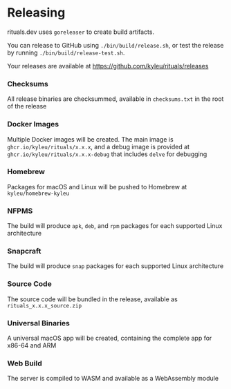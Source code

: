 <!--- Content managed by Project Forge, see [projectforge.md] for details. -->
# Releasing

rituals.dev uses `goreleaser` to create build artifacts. 

You can release to GitHub using `./bin/build/release.sh`, or test the release by running `./bin/build/release-test.sh`. 

Your releases are available at https://github.com/kyleu/rituals/releases 

### Checksums

All release binaries are checksummed, available in `checksums.txt` in the root of the release

### Docker Images

Multiple Docker images will be created. The main image is `ghcr.io/kyleu/rituals/x.x.x`, and a debug image is provided at `ghcr.io/kyleu/rituals/x.x.x-debug` that includes `delve` for debugging

### Homebrew

Packages for macOS and Linux will be pushed to Homebrew at `kyleu/homebrew-kyleu`

### NFPMS

The build will produce `apk`, `deb`, and `rpm` packages for each supported Linux architecture

### Snapcraft

The build will produce `snap` packages for each supported Linux architecture

### Source Code

The source code will be bundled in the release, available as `rituals_x.x.x_source.zip`

### Universal Binaries

A universal macOS app will be created, containing the complete app for x86-64 and ARM

### Web Build

The server is compiled to WASM and available as a WebAssembly module
